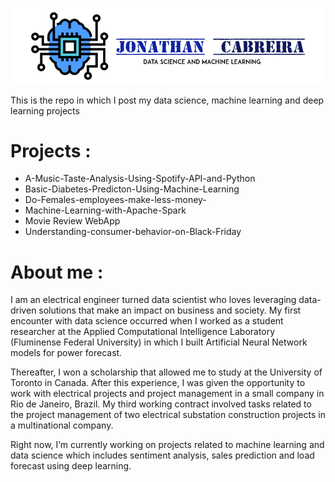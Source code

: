 
![](image/CabreiraLogo.png)


This is the repo in which I post my data science, machine learning and deep learning projects
# Projects :
 - A-Music-Taste-Analysis-Using-Spotify-API-and-Python
 - Basic-Diabetes-Predicton-Using-Machine-Learning
 - Do-Females-employees-make-less-money-
 - Machine-Learning-with-Apache-Spark
 - Movie Review WebApp
 - Understanding-consumer-behavior-on-Black-Friday
 
 # About me :
 
 I am an electrical engineer turned data scientist who loves leveraging data-driven solutions that make an impact on business and society. My first encounter with data science occurred when I worked as a student researcher at the Applied Computational Intelligence Laboratory (Fluminense Federal University) in which I built Artificial Neural Network models for power forecast.

Thereafter, I won a scholarship that allowed me to study at the University of Toronto in Canada. After this experience, I was given the opportunity to work with electrical projects and project management in a small company in Rio de Janeiro, Brazil. My third working contract involved tasks related to the project management of two electrical substation construction projects in a multinational company.

Right now, I’m currently working on projects related to machine learning and data science which includes sentiment analysis, sales prediction and load forecast using deep learning.
 
 
 

